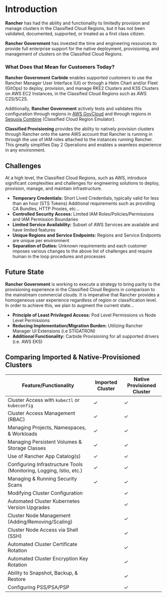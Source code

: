 # Introduction

**Rancher** has had the ability and functionality to limitedly provision and manage clusters in the Classified Cloud Regions, but it has not been validated, documented, supported, or treated as a first class citizen.

**Rancher Government** has invested the time and engineering resources to provide full enterprise support for the native deployment, provisioning, and management of clusters on the Classified Cloud Regions.

### What Does that Mean for Customers Today?

**Rancher Government Carbide** enables supported customers to use the Rancher Manager User Interface (UI) or through a Helm Chart and/or Fleet (GitOps) to deploy, provision, and manage RKE2 Clusters and K3S Clusters on AWS EC2 Instances, in the Classified Cloud Regions such as AWS C2S/SC2S.

Additionally, **Rancher Government** actively tests and validates this configuration through regions in [AWS GovCloud](https://aws.amazon.com/govcloud-us/) and through regions in [Sequoia Combine](https://www.sequoiainc.com/combine) (Classified Cloud Region Emulator).

**Classified Provisioning** provides the ability to natively provision clusters through Rancher onto the same AWS account that Rancher is running in through the use of IAM roles attached to the instances running Rancher. This greatly simplifies Day 2 Operations and enables a seamless experience in any environment.

## Challenges

At a high level, the Classified Cloud Regions, such as AWS, introduce significant complexities and challenges for engineering solutions to deploy, provision, manage, and maintain infrastructure.

- **Temporary Credentials:** Short Lived Credentials, typically valid for less than an hour (STS Tokens)
  Additional requirements such as providing CA Bundles, HTTP Proxies, etc…
- **Controlled Security Access:** Limited IAM Roles/Policies/Permissions and IAM Permission Boundaries
- **Limited Service Availability:** Subset of AWS Services are available and have limited features
- **Unique Regions and Service Endpoints:** Regions and Service Endpoints are unique per environment
- **Separation of Duties:** Unknown requirements and each customer imposes various changes to the above list of challenges and require human in the loop procedures and processes

## Future State

**Rancher Government** is working to execute a strategy to bring parity to the provisioning experience in the Classified Cloud Regions in comparison to the mainstream commercial clouds. It is imperative that Rancher provides a homogeneous user experience regardless of region or classification level. In order to achieve this, we plan to augment the current state...

- **Principle of Least Privileged Access:** Pod Level Permissions vs Node Level Permissions
- **Reducing Implementation/Migration Burden:** Utilizing Rancher Manager UI Extensions (i.e STIGATRON)
- **Additional Functionality:** Carbide Provisioning for all supported drivers (i.e. AWS EKS)

## Comparing Imported & Native-Provisioned Clusters

| Feature/Functionality | Imported Cluster | Native Provisioned Cluster |
|-|-|-|
| Cluster Access with `kubectl` or `kubeconfig` | &#x2713; | &#x2713; |
| Cluster Access Management (RBAC) | &#x2713; | &#x2713; |
| Managing Projects, Namespaces, & Workloads | &#x2713; | &#x2713; |
| Managing Persistent Volumes & Storage Classes | &#x2713; | &#x2713; |
| Use of Rancher App Catalog(s) | &#x2713; | &#x2713; |
| Configuring Infrastructure Tools (Monitoring, Logging, Istio, etc.) | &#x2713; | &#x2713; |
| Managing & Running Security Scans | &#x2713; | &#x2713; |
| Modifying Cluster Configuration | | &#x2713; |
| Automated Cluster Kubernetes Version Upgrades | | &#x2713; |
| Cluster Node Management (Adding/Removing/Scaling) | | &#x2713; |
| Cluster Node Access via Shell (SSH) | | &#x2713; |
| Automated Cluster Certificate Rotation | | &#x2713; |
| Automated Cluster Encryption Key Rotation | | &#x2713; |
| Ability to Snapshot, Backup, & Restore | | &#x2713; |
| Configuring PSS/PSA/PSP | | &#x2713; |
